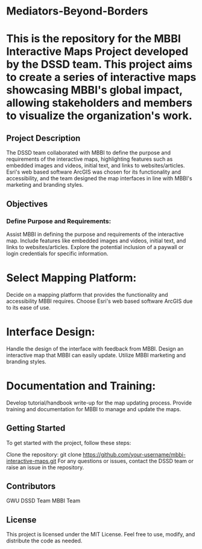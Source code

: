 # Mediators-Beyond-Borders

# This is the repository for the MBBI Interactive Maps Project developed by the DSSD team. This project aims to create a series of interactive maps showcasing MBBI's global impact, allowing stakeholders and members to visualize the organization's work.

## Project Description
The DSSD team collaborated with MBBI to define the purpose and requirements of the interactive maps, highlighting features such as embedded images and videos, initial text, and links to websites/articles. Esri's web based software ArcGIS was chosen for its functionality and accessibility, and the team designed the map interfaces in line with MBBI's marketing and branding styles.

## Objectives
### Define Purpose and Requirements:

Assist MBBI in defining the purpose and requirements of the interactive map.
Include features like embedded images and videos, initial text, and links to websites/articles.
Explore the potential inclusion of a paywall or login credentials for specific information.

# Select Mapping Platform:
Decide on a mapping platform that provides the functionality and accessibility MBBI requires.
Choose Esri's web based software ArcGIS  due to its ease of use.

# Interface Design:
Handle the design of the interface with feedback from MBBI.
Design an interactive map that MBBI can easily update.
Utilize MBBI marketing and branding styles.

# Documentation and Training:
Develop tutorial/handbook write-up for the map updating process.
Provide training and documentation for MBBI to manage and update the maps.

## Getting Started
To get started with the project, follow these steps:

Clone the repository: git clone https://github.com/your-username/mbbi-interactive-maps.git
For any questions or issues, contact the DSSD team or raise an issue in the repository.

## Contributors
GWU DSSD Team
MBBI Team

## License
This project is licensed under the MIT License. Feel free to use, modify, and distribute the code as needed.
